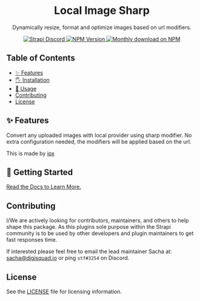 <div align="center">
<h1>Local Image Sharp</h1>
	
<p style="margin-top: 0;">Dynamically resize, format and optimize images based on url modifiers.</p>
	
<p>
  <a href="https://discord.strapi.io">
    <img src="https://img.shields.io/discord/811989166782021633?color=blue&label=strapi-discord" alt="Strapi Discord">
  </a>
  <a href="https://www.npmjs.org/package/strapi-plugin-local-image-sharp">
    <img src="https://img.shields.io/npm/v/strapi-plugin-local-image-sharp/latest.svg" alt="NPM Version" />
  </a>
  <a href="https://www.npmjs.org/package/strapi-plugin-local-image-sharp">
    <img src="https://img.shields.io/npm/dm/strapi-plugin-local-image-sharp" alt="Monthly download on NPM" />
  </a>
</p>
</div>

## Table of Contents <!-- omit in toc -->

- [✨ Features](#-features)
- [🖐 Installation](#-installation)
- [🚚 Usage](#-usage)
- [Contributing](#contributing)
- [License](#license)


## ✨ Features

Convert any uploaded images with local provider using sharp modifier. 
No extra configuration needed, the modifiers will be applied based on the url.

This is made by [ipx](https://github.com/unjs/ipx)

## 🚚 Getting Started

[Read the Docs to Learn More.](https://strapi-community.github.io/strapi-plugin-local-image-sharp/)

## Contributing

I/We are actively looking for contributors, maintainers, and others to help shape this package. As this plugins sole purpose within the Strapi community is to be used by other developers and plugin maintainers to get fast responses time.

If interested please feel free to email the lead maintainer Sacha at: sacha@digisquad.io or ping `stf#3254` on Discord.

## License

See the [LICENSE](./LICENSE.md) file for licensing information.
